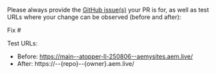 Please always provide the [GitHub issue(s)](../issues) your PR is for, as well as test URLs where your change can be observed (before and after):

Fix #<gh-issue-id>

Test URLs:
- Before: https://main--atopper-ll-250806--aemysites.aem.live/
- After: https://<branch>--{repo}--{owner}.aem.live/
